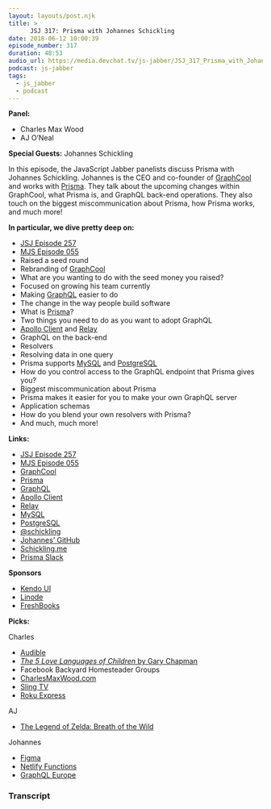 ```yaml
---
layout: layouts/post.njk
title: >
      JSJ 317: Prisma with Johannes Schickling
date: 2018-06-12 10:00:39
episode_number: 317
duration: 48:53
audio_url: https://media.devchat.tv/js-jabber/JSJ_317_Prisma_with_Johannes_Schickling.mp3
podcast: js-jabber
tags: 
  - js_jabber
  - podcast
---
```


 **Panel:**

- Charles Max Wood
- AJ O’Neal

**Special Guests:** Johannes Schickling

In this episode, the JavaScript Jabber panelists discuss Prisma with Johannes Schickling. Johannes is the CEO and co-founder of [GraphCool](https://www.graph.cool/) and works with [Prisma](https://www.prisma.io/). They talk about the upcoming changes within GraphCool, what Prisma is, and GraphQL back-end operations. They also touch on the biggest miscommunication about Prisma, how Prisma works, and much more!

**In particular, we dive pretty deep on:**

- [JSJ Episode 257](https://devchat.tv/js-jabber/graphcool-with-johannes-schickling)
- [MJS Episode 055](https://devchat.tv/my-javascript-story/mjs-055-johannes-schickling)
- Raised a seed round
- Rebranding of [GraphCool](https://www.graph.cool/) 
- What are you wanting to do with the seed money you raised?
- Focused on growing his team currently 
- Making [GraphQL](https://graphql.org/) easier to do
- The change in the way people build software
- What is [Prisma](https://www.prisma.io/)?
- Two things you need to do as you want to adopt GraphQL
- [Apollo Client](https://www.apollographql.com/docs/react/) and [Relay](https://facebook.github.io/relay/)
- GraphQL on the back-end
- Resolvers 
- Resolving data in one query
- Prisma supports [MySQL](https://www.mysql.com/) and [PostgreSQL](https://www.postgresql.org/)
- How do you control access to the GraphQL endpoint that Prisma gives you?
- Biggest miscommunication about Prisma
- Prisma makes it easier for you to make your own GraphQL server
- Application schemas
- How do you blend your own resolvers with Prisma?
- And much, much more! 

**Links:**

- [JSJ Episode 257](https://devchat.tv/js-jabber/graphcool-with-johannes-schickling)
- [MJS Episode 055](https://devchat.tv/my-javascript-story/mjs-055-johannes-schickling)
- [GraphCool](https://www.graph.cool/)
- [Prisma](https://www.prisma.io/)
- [GraphQL](https://graphql.org/)
- [Apollo Client](https://www.apollographql.com/docs/react/)
- [Relay](https://facebook.github.io/relay/)
- [MySQL](https://www.mysql.com/)
- [PostgreSQL](https://www.postgresql.org/)
- [@schickling](https://twitter.com/schickling)
- [Johannes’ GitHub](https://github.com/schickling)
- [Schickling.me](http://schickling.me/)
- [Prisma Slack](https://slack.prisma.io/)

**Sponsors**

- [Kendo UI](https://www.telerik.com/kendo-ui?utm_medium=social-paid&utm_source=devchattv&utm_campaign=kendo-ui-awareness-jsjabber)
- [Linode](https://promo.linode.com/javascriptjabber/)
- [FreshBooks](https://www.freshbooks.com/invoice?ref=11731&utm_source=pbm&utm_medium=affiliate-program&utm_influencer=419364&utm_campaign=podcast-influencers)

**Picks:**

Charles

- [Audible](https://www.audible.com/)
- [_The 5 Love Languages of Children_ by Gary Chapman](https://www.amazon.com/5-Love-Languages-Children/dp/0802403476)
- Facebook Backyard Homesteader Groups
- [CharlesMaxWood.com](https://charlesmaxwood.com/)
- [Sling TV](https://www.sling.com/)
- [Roku Express](https://www.roku.com/products/roku-express)

AJ

- [The Legend of Zelda: Breath of the Wild](https://www.zelda.com/breath-of-the-wild/)

Johannes

- [Figma](https://www.figma.com/)
- [Netlify Functions](https://www.netlify.com/docs/functions/)
- [GraphQL Europe](https://www.graphql-europe.org/)


### Transcript


